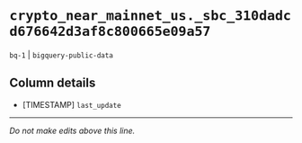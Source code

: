# `crypto_near_mainnet_us._sbc_310dadcd676642d3af8c800665e09a57`
`bq-1` | `bigquery-public-data`

## Column details
* [TIMESTAMP] `last_update`

-------------------------------------------------------------------------------
*Do not make edits above this line.*
